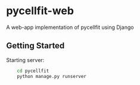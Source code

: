# pycellfit-web
A web-app implementation of pycellfit using Django

## Getting Started

Starting server:
```bash
    cd pycellfit
    python manage.py runserver
```
